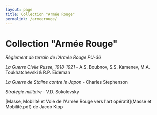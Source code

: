 ```yaml
---
layout: page
title: Collection "Armée Rouge"
permalink: /armeerouge/
---
```


# Collection "Armée Rouge"

*Règlement de terrain de l'Armée Rouge PU-36*

*La Guerre Civile Russe, 1918-1921* - A.S. Boubnov, S.S. Kamenev, M.A. Toukhatchevski & R.P. Eideman

*La Guerre de Staline contre le Japon* - Charles Stephenson

*Stratégie militaire* - V.D. Sokolovsky

[Masse, Mobilité et Voie de l'Armée Rouge vers l'art opératif](Masse et Mobilité.pdf) de Jacob Kipp



